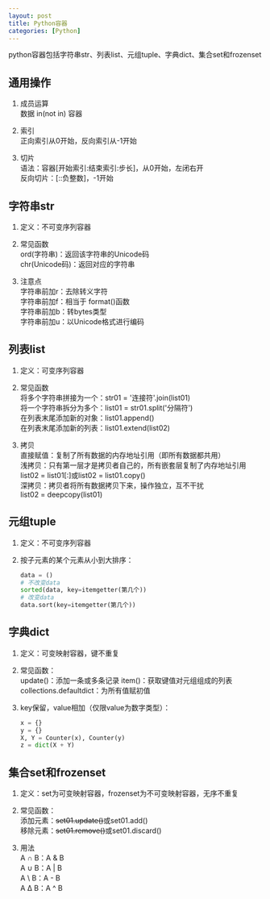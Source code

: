 ```yaml
---
layout: post
title: Python容器
categories: [Python]
---
```


python容器包括字符串str、列表list、元组tuple、字典dict、集合set和frozenset

<!-- more -->
## 通用操作
1. 成员运算  
数据 in(not in) 容器

2. 索引  
正向索引从0开始，反向索引从-1开始

3. 切片  
语法：容器[开始索引:结束索引:步长]，从0开始，左闭右开  
反向切片：[::负整数]，-1开始

## 字符串str
1. 定义：不可变序列容器

2. 常见函数  
    ord(字符串)：返回该字符串的Unicode码  
    chr(Unicode码)：返回对应的字符串

3. 注意点  
    字符串前加r：去除转义字符  
    字符串前加f：相当于 format()函数  
    字符串前加b：转bytes类型  
    字符串前加u：以Unicode格式进行编码

## 列表list
1. 定义：可变序列容器

2. 常见函数  
将多个字符串拼接为一个：str01 = '连接符'.join(list01)  
将一个字符串拆分为多个：list01 = str01.split('分隔符')  
在列表末尾添加新的对象：list01.append()  
在列表末尾添加新的列表：list01.extend(list02)

3. 拷贝  
直接赋值：复制了所有数据的内存地址引用（即所有数据都共用）  
浅拷贝：只有第一层才是拷贝者自己的，所有嵌套层复制了内存地址引用  
list02 = list01[:]或list02 = list01.copy()  
深拷贝：拷贝者将所有数据拷贝下来，操作独立，互不干扰  
list02 = deepcopy(list01)

## 元组tuple
1. 定义：不可变序列容器

2. 按子元素的某个元素从小到大排序：
   ```python
   data = ()
   # 不改变data
   sorted(data, key=itemgetter(第几个))
   # 改变data
   data.sort(key=itemgetter(第几个))
   ```

## 字典dict
1. 定义：可变映射容器，键不重复

2. 常见函数：  
update()：添加一条或多条记录
item()：获取键值对元组组成的列表
collections.defaultdict：为所有值赋初值

3. key保留，value相加（仅限value为数字类型）：
   ```python
   x = {}
   y = {}
   X, Y = Counter(x), Counter(y)
   z = dict(X + Y)
   ```


## 集合set和frozenset
1. 定义：set为可变映射容器，frozenset为不可变映射容器，无序不重复

2. 常见函数：  
添加元素：~~set01.update()~~或set01.add()  
移除元素：~~set01.remove()~~或set01.discard()

3. 用法  
A ∩ B：A & B  
A ∪ B：A | B  
A \ B：A - B  
A Δ B：A ^ B

